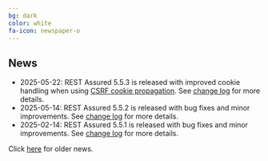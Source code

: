 ```yaml
---
bg: dark
color: white
fa-icon: newspaper-o
---
```

## News

* 2025-05-22: REST Assured 5.5.3 is released with improved cookie handling when using [CSRF cookie propagation](https://github.com/rest-assured/rest-assured/wiki/Usage#csrf-cookie-propagation). See [change log](https://raw.githubusercontent.com/rest-assured/rest-assured/master/changelog.txt) for more details.
* 2025-05-14: REST Assured 5.5.2 is released with bug fixes and minor improvements. See [change log](https://raw.githubusercontent.com/rest-assured/rest-assured/master/changelog.txt) for more details.
* 2025-02-14: REST Assured 5.5.1 is released with bug fixes and minor improvements. See [change log](https://raw.githubusercontent.com/rest-assured/rest-assured/master/changelog.txt) for more details.

Click [here](https://github.com/rest-assured/rest-assured/wiki/OldNews) for older news.